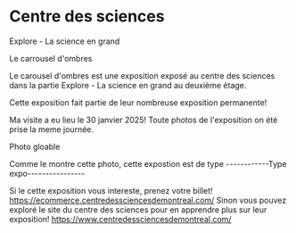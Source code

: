 # **Centre des sciences**

Explore - La science en grand

Le carrousel d'ombres

Le carousel d'ombres est une exposition exposé au centre des sciences dans la partie Explore - La science en grand au deuxième étage.

Cette exposition fait partie de leur nombreuse exposition permanente!

Ma visite a eu lieu le 30 janvier 2025! Toute photos de l'exposition on été prise la meme journée.

Photo gloable


Comme le montre cette photo, cette expostion est de type
------------Type expo----------------







Si le cette exposition vous intereste, prenez votre billet! https://ecommerce.centredessciencesdemontreal.com/
Sinon vous pouvez exploré le site du centre des sciences pour en apprendre plus sur leur exposition! https://www.centredessciencesdemontreal.com/


